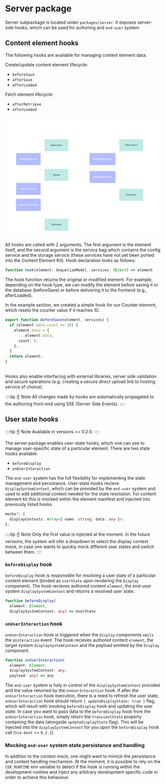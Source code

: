 # Server package

Server subpackage is located under `packages/server`. It exposes
server-side hooks, which can be used for authoring and `end-user`
system.

## Content element hooks

The following hooks are available for managing content element data:

Create/update content element lifecycle:
  - `beforeSave`
  - `afterSave`
  - `afterLoaded`

Fetch element lifecycle:
  - `afterRetrieve`
  - `afterLoaded`

\
![Hooks order](./assets/hooks.svg)

All hooks are called with 2 arguments. The first argument is the element itself,
and the second argument is the service bag which contains the config service
and the storage service (these services have not yet been ported into the
Content Element Kit). Hook declaration looks as follows:

```ts
function hook(element: SequelizeModel, services: Object) => element
```

The hook function returns the original or modified element. For example,
depending on the hook type, we can modify the element before saving it to the
database (beforeSave) or before delivering it to the frontend
(e.g., afterLoaded).

In the example section, we created a simple hook for our Counter element, which
resets the counter value if it reaches 10.

```ts
export function beforeSave(element, services) {
  if (element.data.count >= 10) {
    element.data = {
      ...element.data,
      count: 0,
    };
  }
  return element;
}
```
\
Hooks also enable interfacing with external libraries, server side validation
and secure operations (e.g. creating a secure direct upload link to hosting
service of choice).

::::tip ☝️ Note
All changes made by hooks are automatically propagated to the authoring
front-end using SSE (Server Side Events).
::::

## User state hooks

::::tip ☝️ Note
Available in versions >= 0.2.0.
::::

The server package enables user-state hooks, which one can use to manage
user-specific state of a particular element. There are two state hooks available:
  - `beforeDisplay`
  - `onUserInteraction`

The `end-user` system has the full flexibility for implementing the state
management and persistance. User-state hooks recieve `displaySystemContext`,
which can be provided by the `end-user` system and used to add additional context
needed for the state resolution. For content element kit this is
mocked within the element manifest and injected into previously listed hooks.

```ts
mocks?: {
  displayContexts: Array<{ name: string; data: any }>;
};
```
::::tip ☝️ Note
Only the first value is injected at the moment. In the future versions, the
system will ofer a dropdown to select the display context mock, in case one
wants to quickly mock different user states and switch between them.
::::

### `beforeDisplay` hook

`beforeDisplay` hook is responsible for resolving a user state of a particular
content element (binded as `userState` upon rendering the `Display` component).
The hook recieves authored content `element`, the end-user system
`displaySystemContext` and returns a resolved user state.

```ts
function beforeDisplay(
  element: Element,
  displaySystemContext: any) => UserState
```

### `onUserInteraction` hook

`onUserInteraction` hook is triggered when the `Display` components `emits` the
`@interaction` event. The hook recieves authored content `element`, the target
system `displaySystemContext` and the payload emitted by the `Display` component.

```ts
function onUserInteraction(
  element: Element,
  displaySystemContext: any,
  payload: any) => any
```

The `end-user` system is fully in control of the `displaySystemContext` provided
and the value returned by the `onUserInteraction` hook. If after the
`onUserInteraction` hook execution, there is a need to refresh the user state,
`onUserInteraction` hook should return `{ updateDisplayState: true }` flag,
which will result with invoking `beforeDisplay` hook and updating the
user state. In case you want to pass data to the `beforeDisplay` hook
from the `onUserInteraction` hook, simply return the `transientState` property
containing the data (alongside `updateDisplayState` flag). This will be
injected into the `displaySystemContext` for you upon the `beforeDisplay` hook
call (`tce-boot` >= `0.2.1`).

### Mocking `end-user` system state persistance and handling

In addition to the context mock, one might want to mimick the persistance and
context handling mechanism. At the moment, it is possible to rely on the
`CEK_RUNTIME` env variable to detect if the hook is running within the
development runtime and inject any arbitrary development specific code
in order to achieve this behaviour.
